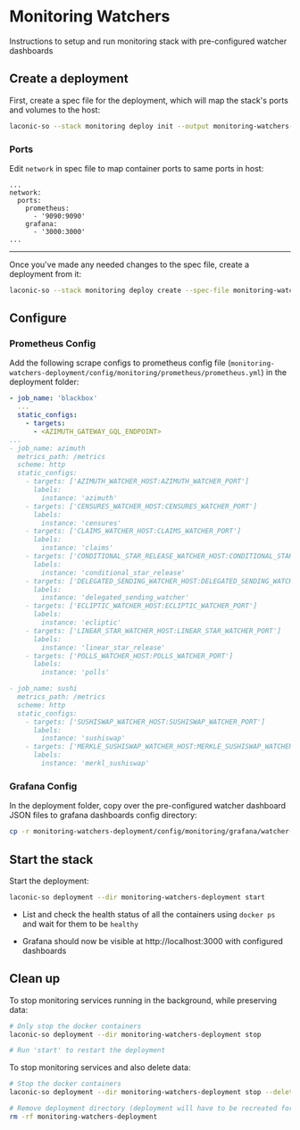 # Monitoring Watchers

Instructions to setup and run monitoring stack with pre-configured watcher dashboards

## Create a deployment

First, create a spec file for the deployment, which will map the stack's ports and volumes to the host:

```bash
laconic-so --stack monitoring deploy init --output monitoring-watchers-spec.yml
```

### Ports

Edit `network` in spec file to map container ports to same ports in host:

```
...
network:
  ports:
    prometheus:
      - '9090:9090'
    grafana:
      - '3000:3000'
...
```

---

Once you've made any needed changes to the spec file, create a deployment from it:

```bash
laconic-so --stack monitoring deploy create --spec-file monitoring-watchers-spec.yml --deployment-dir monitoring-watchers-deployment
```

## Configure

### Prometheus Config

Add the following scrape configs to prometheus config file (`monitoring-watchers-deployment/config/monitoring/prometheus/prometheus.yml`) in the deployment folder:

  ```yml
  - job_name: 'blackbox'
    ...
    static_configs:
      - targets:
        - <AZIMUTH_GATEWAY_GQL_ENDPOINT>
  ...
  - job_name: azimuth
    metrics_path: /metrics
    scheme: http
    static_configs:
      - targets: ['AZIMUTH_WATCHER_HOST:AZIMUTH_WATCHER_PORT']
        labels:
          instance: 'azimuth'
      - targets: ['CENSURES_WATCHER_HOST:CENSURES_WATCHER_PORT']
        labels:
          instance: 'censures'
      - targets: ['CLAIMS_WATCHER_HOST:CLAIMS_WATCHER_PORT']
        labels:
          instance: 'claims'
      - targets: ['CONDITIONAL_STAR_RELEASE_WATCHER_HOST:CONDITIONAL_STAR_RELEASE_WATCHER_PORT']
        labels:
          instance: 'conditional_star_release'
      - targets: ['DELEGATED_SENDING_WATCHER_HOST:DELEGATED_SENDING_WATCHER_PORT']
        labels:
          instance: 'delegated_sending_watcher'
      - targets: ['ECLIPTIC_WATCHER_HOST:ECLIPTIC_WATCHER_PORT']
        labels:
          instance: 'ecliptic'
      - targets: ['LINEAR_STAR_WATCHER_HOST:LINEAR_STAR_WATCHER_PORT']
        labels:
          instance: 'linear_star_release'
      - targets: ['POLLS_WATCHER_HOST:POLLS_WATCHER_PORT']
        labels:
          instance: 'polls'

  - job_name: sushi
    metrics_path: /metrics
    scheme: http
    static_configs:
      - targets: ['SUSHISWAP_WATCHER_HOST:SUSHISWAP_WATCHER_PORT']
        labels:
          instance: 'sushiswap'
      - targets: ['MERKLE_SUSHISWAP_WATCHER_HOST:MERKLE_SUSHISWAP_WATCHER_PORT']
        labels:
          instance: 'merkl_sushiswap'
  ```

### Grafana Config

In the deployment folder, copy over the pre-configured watcher dashboard JSON files to grafana dashboards config directory:

```bash
cp -r monitoring-watchers-deployment/config/monitoring/grafana/watcher-dashboards/* monitoring-watchers-deployment/config/monitoring/grafana/dashboards/
```

## Start the stack

Start the deployment:

```bash
laconic-so deployment --dir monitoring-watchers-deployment start
```

* List and check the health status of all the containers using `docker ps` and wait for them to be `healthy`

* Grafana should now be visible at http://localhost:3000 with configured dashboards

## Clean up

To stop monitoring services running in the background, while preserving data:

```bash
# Only stop the docker containers
laconic-so deployment --dir monitoring-watchers-deployment stop

# Run 'start' to restart the deployment
```

To stop monitoring services and also delete data:

```bash
# Stop the docker containers
laconic-so deployment --dir monitoring-watchers-deployment stop --delete-volumes

# Remove deployment directory (deployment will have to be recreated for a re-run)
rm -rf monitoring-watchers-deployment
```
